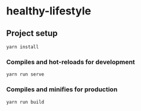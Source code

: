 # healthy-lifestyle

## Project setup
```
yarn install
```

### Compiles and hot-reloads for development
```
yarn run serve
```

### Compiles and minifies for production
```
yarn run build
